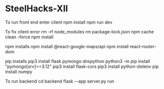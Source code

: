 # SteelHacks-XII


To run front end
   enter client
   npm install
   npm run dev


To fix client error
   rm -rf node_modules
   rm package-lock.json
   npm cache clean -force
   npm install


npm installs
   npm install @react-google-maps/api
   npm install react-router-dom


pip installs
   pip3 install flask pymongo dnspython
   python3 -m pip install "pymongo[srv]==3.12"
   pip3 install flask-cors
   pip3 install python-dotenv
   pip install numpy


To run backend
   cd backend
   flask --app server.py run

